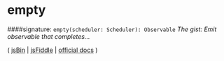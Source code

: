 # empty

####signature: `empty(scheduler: Scheduler): Observable`
*The gist: Emit observable that completes...*

( [jsBin]() | [jsFiddle]() | [official docs](http://reactivex.io/rxjs/class/es6/Observable.js~Observable.html#static-method-empty) )
